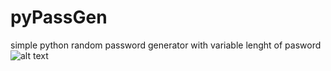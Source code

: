 # pyPassGen
 simple python random password generator with variable lenght of pasword
![alt text]([http://url/to/img.png](https://github.com/Tyom1ch/pyPassGen/blob/main/main.png))
